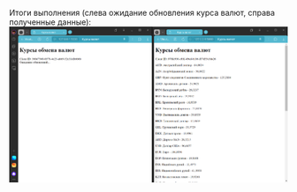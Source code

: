 Итоги выполнения (слева ожидание обновления курса валют, справа полученные данные):
![image](BALI-OTA.png)

